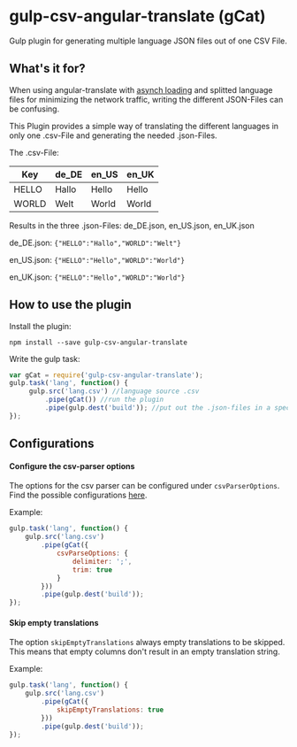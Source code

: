 # gulp-csv-angular-translate (gCat)
Gulp plugin for generating multiple language JSON files out of one CSV File.

## What's it for?
When using angular-translate with [asynch loading](https://github.com/angular-translate/angular-translate/wiki/Asynchronous-loading) and splitted language files for minimizing the network traffic, writing the different JSON-Files can be confusing.

This Plugin provides a simple way of translating the different languages in only one .csv-File and generating the needed .json-Files.

The .csv-File:

Key | de_DE | en_US | en_UK
------------ | ------------- | ------------- | -------------
HELLO | Hallo | Hello | Hello
WORLD | Welt | World | World

Results in the three .json-Files: de_DE.json, en_US.json, en_UK.json

de_DE.json:
`{"HELLO":"Hallo","WORLD":"Welt"}`

en_US.json:
`{"HELLO":"Hello","WORLD":"World"}`

en_UK.json:
`{"HELLO":"Hello","WORLD":"World"}`

## How to use the plugin

Install the plugin:

`npm install --save gulp-csv-angular-translate`

Write the gulp task:

```javascript
var gCat = require('gulp-csv-angular-translate');
gulp.task('lang', function() {
     gulp.src('lang.csv') //language source .csv
         .pipe(gCat()) //run the plugin
         .pipe(gulp.dest('build')); //put out the .json-files in a specified folder
});
```

## Configurations

#### Configure the csv-parser options

The options for the csv parser can be configured under `csvParserOptions`. Find the possible configurations [here](http://csv.adaltas.com/parse/).

Example:

```javascript
gulp.task('lang', function() {
    gulp.src('lang.csv')
        .pipe(gCat({
            csvParseOptions: {
                delimiter: ';',
                trim: true
            }
        }))
        .pipe(gulp.dest('build'));
});
```

#### Skip empty translations

The option `skipEmptyTranslations` always empty translations to be skipped. This means that empty columns don't result in an empty translation string.

Example: 

```javascript
gulp.task('lang', function() {
    gulp.src('lang.csv')
        .pipe(gCat({
            skipEmptyTranslations: true
        }))
        .pipe(gulp.dest('build'));
});
```
